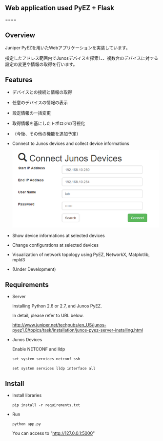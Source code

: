 ## Web application used PyEZ + Flask
====


## Overview
Juniper PyEZを用いたWebアプリケーションを実装しています。

指定したアドレス範囲内でJunosデバイスを探索し、複数台のデバイスに対する設定の変更や情報の取得を行います。


## Features
* デバイスとの接続と情報の取得
* 任意のデバイスの情報の表示
* 設定情報の一括変更
* 取得情報を基にしたトポロジの可視化
* （今後、その他の機能を追加予定）


* Connect to Junos devices and collect device informations 
  
  ![sample](https://github.com/thanzawa/figures/blob/master/pyez_webapp/connect.PNG "sample")

* Show device informations at selected devices
* Change configurations at selected devices
* Visualization of network topology using PyEZ, NetworkX, Matplotlib, mpld3
* (Under Development)

## Requirements

* Server

  Installing Python 2.6 or 2.7, and Junos PyEZ.

  In detail, please refer to URL below.

  <http://www.juniper.net/techpubs/en_US/junos-pyez1.0/topics/task/installation/junos-pyez-server-installing.html>

* Junos Devices

  Enable NETCONF and lldp

  `set system services netconf ssh`

  `set system services lldp interface all`

## Install

* Install libraries

  `pip install -r requirements.txt`


* Run

  `python app.py`
  
  You can access to "http://127.0.0.1:5000"



